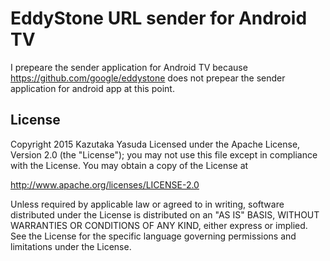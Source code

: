 # EddyStone URL sender for Android TV #

I prepeare the sender application for Android TV
because https://github.com/google/eddystone does not prepear
the sender application for android app at this point.

## License ##

Copyright 2015 Kazutaka Yasuda
Licensed under the Apache License, Version 2.0 (the "License");
you may not use this file except in compliance with the License.
You may obtain a copy of the License at

http://www.apache.org/licenses/LICENSE-2.0

Unless required by applicable law or agreed to in writing, software
distributed under the License is distributed on an "AS IS" BASIS,
WITHOUT WARRANTIES OR CONDITIONS OF ANY KIND, either express or implied.
See the License for the specific language governing permissions and
limitations under the License.

